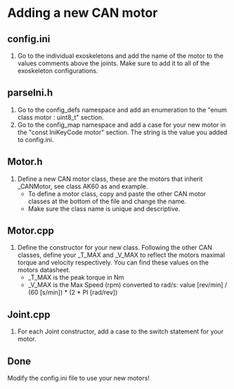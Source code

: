 # Adding a new CAN motor
## config.ini
1. Go to the individual exoskeletons and add the name of the motor to the values comments above the joints.  Make sure to add it to all of the exoskeleton configurations.

## parseIni.h
1. Go to the config_defs namespace and add an enumeration to the "enum class motor : uint8_t" section.
2. Go to the config_map namespace and add a case for your new motor in the "const IniKeyCode motor" section.  The string is the value you added to config.ini.

## Motor.h
1. Define a new CAN motor class, these are the motors that inherit _CANMotor, see class AK60 as and example.
    - To define a motor class, copy and paste the other CAN motor classes at the bottom of the file and change the name. 
    - Make sure the class name is unique and descriptive.

## Motor.cpp
1. Define the constructor for your new class. Following the other CAN classes, define your _T_MAX and _V_MAX to reflect the motors maximal torque
  and velocity respectively. You can find these values on the motors datasheet. 
    - _T_MAX is the peak torque in Nm
    - _V_MAX is the Max Speed (rpm) converted to rad/s: value [rev/min] / (60 [s/min]) * (2 * PI [rad/rev])

## Joint.cpp
1. For each Joint constructor, add a case to the switch statement for your motor. 

## Done 
Modify the config.ini file to use your new motors!